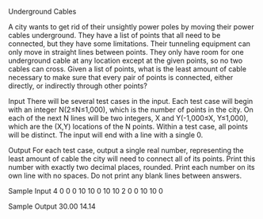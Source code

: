 Underground Cables

A city wants to get rid of their unsightly power poles by moving their power cables
underground. They have a list of points that all need to be connected, but they
have some limitations. Their tunneling equipment can only move in straight lines
between points. They only have room for one underground cable at any location except
at the given points, so no two cables can cross. Given a list of points, what is the
least amount of cable necessary to make sure that every pair of points is connected,
either directly, or indirectly through other points?

Input
There will be several test cases in the input. Each test case will begin with an
integer N(2≤N≤1,000), which is the number of points in the city. On each of the next
N lines will be two integers, X and Y(-1,000≤X, Y≤1,000), which are the (X,Y) 
locations of the N points. Within a test case, all points will be distinct. The
input will end with a line with a single 0.

Output
For each test case, output a single real number, representing the least amount of
cable the city will need to connect all of its points. Print this number with exactly
two decimal places, rounded. Print each number on its own line with no spaces. Do
not print any blank lines between answers. 

Sample Input
4
0 0
0 10
10 0
10 10
2
0 0
10 10
0

Sample Output
30.00
14.14